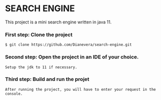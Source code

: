 # SEARCH ENGINE

This project is a mini search engine written in java 11.

### First step: Clone the project
    $ git clone https://github.com/Dianevera/search-engine.git
               
### Second step: Open the project in an IDE of your choice.
    Setup the jdk to 11 if necessary.

### Third step: Build and run the projet
    After running the project, you will have to enter your request in the console.
